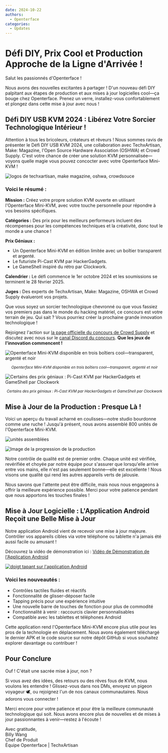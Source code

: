 ```yaml
---
date: 2024-10-22
authors:
  - Openterface
categories:
  - Updates
---
```


# Défi DIY, Prix Cool et Production Approche de la Ligne d'Arrivée !

Salut les passionnés d'Openterface !

Nous avons des nouvelles excitantes à partager ! D'un nouveau défi DIY palpitant aux étapes de production et aux mises à jour logicielles cool—ça bouge chez Openterface. Prenez un verre, installez-vous confortablement et plongez dans cette mise à jour avec nous !

## Défi DIY USB KVM 2024 : Libérez Votre Sorcier Technologique Intérieur !

Attention à tous les bricoleurs, créateurs et rêveurs ! Nous sommes ravis de présenter le Défi DIY USB KVM 2024, une collaboration avec TechxArtisan, Make: Magazine, l'Open Source Hardware Association (OSHWA) et Crowd Supply. C'est votre chance de créer une solution KVM personnalisée—voyons quelle magie vous pouvez concocter avec votre Openterface Mini-KVM !

![logos de techxartisan, make magazine, oshwa, crowdsouce](pic/241022-1.webp)

### Voici le résumé :

**Mission :** Créez votre propre solution KVM ouverte en utilisant l'Openterface Mini-KVM, avec votre touche personnelle pour répondre à vos besoins spécifiques.

**Catégories :** Des prix pour les meilleurs performeurs incluent des récompenses pour les compétences techniques et la créativité, donc tout le monde a une chance !

**Prix Géniaux :**
- Un Openterface Mini-KVM en édition limitée avec un boîtier transparent et argenté.
- Le futuriste Pi-Cast KVM par HackerGadgets.
- Le GameShell inspiré du rétro par Clockwork.

**Calendrier :** Le défi commence le 1er octobre 2024 et les soumissions se terminent le 28 février 2025.

**Juges :** Des experts de TechxArtisan, Make: Magazine, OSHWA et Crowd Supply évalueront vos projets.

Que vous soyez un sorcier technologique chevronné ou que vous fassiez vos premiers pas dans le monde du hacking matériel, ce concours est votre terrain de jeu. Qui sait ? Vous pourriez créer la prochaine grande innovation technologique !

Rejoignez l'action sur [la page officielle du concours de Crowd Supply](https://www.crowdsupply.com/techxartisan/usb-kvm-diy-challenge-2024) et discutez avec nous sur le [canal Discord du concours](https://discord.com/invite/YhKVzDujkT). **Que les jeux de l'innovation commencent !**

![Openterface Mini-KVM disponible en trois boîtiers cool—transparent, argenté et noir](pic/241022-2.webp)
<p style="text-align: center;"><small><em>Openterface Mini-KVM disponible en trois boîtiers cool—transparent, argenté et noir</em></small></p>

![Certains des prix géniaux : Pi-Cast KVM par HackerGadgets et GameShell par Clockwork](pic/241022-3.webp)
<p style="text-align: center;"><small><em>Certains des prix géniaux : Pi-Cast KVM par HackerGadgets et GameShell par Clockwork</em></small></p>

## Mise à Jour de la Production : Presque Là !

Voici un aperçu du travail acharné en coulisses—notre studio bourdonne comme une ruche ! Jusqu'à présent, nous avons assemblé 800 unités de l'Openterface Mini-KVM.

![unités assemblées](pic/241022-4.webp)

![Image de la progression de la production](pic/241022-5.webp)

Notre contrôle de qualité est de premier ordre. Chaque unité est vérifiée, revérifiée et choyée par notre équipe pour s'assurer que lorsqu'elle arrive entre vos mains, elle n'est pas seulement bonne—elle est excellente ! Nous visons une qualité qui rend les autres appareils verts de jalousie.

Nous savons que l'attente peut être difficile, mais nous nous engageons à offrir la meilleure expérience possible. Merci pour votre patience pendant que nous apportons les touches finales !

## Mise à Jour Logicielle : L'Application Android Reçoit une Belle Mise à Jour

Notre application Android vient de recevoir une mise à jour majeure. Contrôler vos appareils cibles via votre téléphone ou tablette n'a jamais été aussi facile ou amusant !

Découvrez la vidéo de démonstration ici : [Vidéo de Démonstration de l'Application Android](https://x.com/TechxArtisan/status/1840587612148699398)

[![doigt tapant sur l'application Android](pic/241022-6.webp)](https://x.com/TechxArtisan/status/1840587612148699398)

### Voici les nouveautés :
- Contrôles tactiles fluides et réactifs
- Fonctionnalité de glisser-déposer facile
- Tapping précis pour une expérience intuitive
- Une nouvelle barre de touches de fonction pour plus de commodité
- Fonctionnalité à venir : raccourcis clavier personnalisables
- Compatible avec les tablettes et téléphones Android

Cette application rend l'Openterface Mini-KVM encore plus utile pour les pros de la technologie en déplacement. Nous avons également téléchargé le dernier APK et le code source sur notre dépôt GitHub si vous souhaitez explorer davantage ou contribuer !

## Pour Conclure

Ouf ! C'était une sacrée mise à jour, non ?

Si vous avez des idées, des retours ou des rêves fous de KVM, nous voulons les entendre ! Glissez-vous dans nos DMs, envoyez un pigeon voyageur 🕊️, ou rejoignez l'un de nos canaux communautaires. Nous adorons vous connecter !

Merci encore pour votre patience et pour être la meilleure communauté technologique qui soit. Nous avons encore plus de nouvelles et de mises à jour passionnantes à venir—restez à l'écoute !

Avec gratitude,  
Billy Wang  
Chef de Produit  
Équipe Openterface | TechxArtisan









